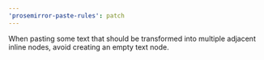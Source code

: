 ```yaml
---
'prosemirror-paste-rules': patch
---
```


When pasting some text that should be transformed into multiple adjacent inline nodes, avoid creating an empty text node.
